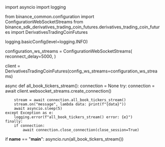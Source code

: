 import asyncio
import logging

from binance_common.configuration import ConfigurationWebSocketStreams
from binance_sdk_derivatives_trading_coin_futures.derivatives_trading_coin_futures import DerivativesTradingCoinFutures

logging.basicConfig(level=logging.INFO)

configuration_ws_streams = ConfigurationWebSocketStreams(
    reconnect_delay=5000,
)

client = DerivativesTradingCoinFutures(config_ws_streams=configuration_ws_streams)


async def all_book_tickers_stream():
    connection = None
    try:
        connection = await client.websocket_streams.create_connection()

        stream = await connection.all_book_tickers_stream()
        stream.on("message", lambda data: print(f"{data}"))
        await asyncio.sleep(5)
    except Exception as e:
        logging.error(f"all_book_tickers_stream() error: {e}")
    finally:
        if connection:
            await connection.close_connection(close_session=True)


if __name__ == "__main__":
    asyncio.run(all_book_tickers_stream())
